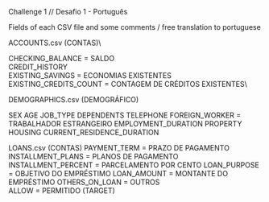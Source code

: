 Challenge 1 // Desafio 1 - Português

Fields of each CSV file and some comments / free translation to portuguese

ACCOUNTS.csv (CONTAS)\\

CHECKING_BALANCE = SALDO\
CREDIT_HISTORY\
EXISTING_SAVINGS = ECONOMIAS EXISTENTES\
EXISTING_CREDITS_COUNT = CONTAGEM DE CRÉDITOS EXISTENTES\


DEMOGRAPHICS.csv (DEMOGRÁFICO)

SEX
AGE
JOB_TYPE
DEPENDENTS
TELEPHONE
FOREIGN_WORKER = TRABALHADOR ESTRANGEIRO
EMPLOYMENT_DURATION
PROPERTY
HOUSING
CURRENT_RESIDENCE_DURATION

LOANS.csv (CONTAS)
PAYMENT_TERM = PRAZO DE PAGAMENTO
INSTALLMENT_PLANS = PLANOS DE PAGAMENTO
INSTALLMENT_PERCENT = PARCELAMENTO POR CENTO
LOAN_PURPOSE = OBJETIVO DO EMPRÉSTIMO
LOAN_AMOUNT = MONTANTE DO EMPRÉSTIMO
OTHERS_ON_LOAN = OUTROS  
ALLOW = PERMITIDO (TARGET)

